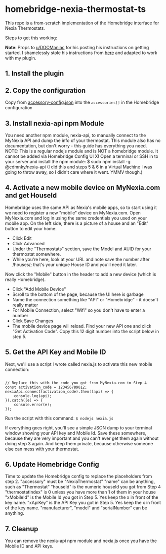 # homebridge-nexia-thermostat-ts

This repo is a from-scratch implementation of the Homebridge interface for Nexia Thermostats.

Steps to get this working:

**Note**: Props to [u/DOOManiac](https://www.reddit.com/user/DOOManiac/) for his posting his instructions on getting started. I shamelessly stole his instructions from [here](https://www.reddit.com/r/homebridge/comments/ecp58p/howto_connect_nexia_thermostat_to_homebridge/) and adapted to work with my plugin.

## 1. Install the plugin
## 2. Copy the configuration
Copy from [accessory-config.json](accessory-config.json) into the ```accessories[]``` in the Homebridge configuration
## 3. Install nexia-api npm Module
You need another npm module, nexia-api, to manually connect to the MyNexia API and dump the info of your thermostat. This module also has no documentation, but don't worry - this guide has everything you need. NOTE: This is a regular nodejs module and is NOT a homebridge module. It cannot be added via Homebridge Config UI X!
Open a terminal or SSH in to your server and install the npm module:
$ sudo npm install -g @cdmnky/nexia-api
(I did this and steps 5 & 6 in a Virtual Machine I was going to throw away, so I didn't care where it went. YMMV though.)
## 4. Activate a new mobile device on MyNexia.com and get HouseId
Homebridge uses the same API as Nexia's mobile apps, so to start using it we need to register a new "mobile" device on MyNexia.com. Open MyNexia.com and log in using the same credentials you used on your mobile app.
On the left side, there is a picture of a house and an "Edit" button to edit your home.
- Click Edit
- Click Advanced
- Under the "Thermostats" section, save the Model and AUID for your thermostat somewhere.
- While you're here, look at your URL and note save the number after /houses/; that's your unique House ID and you'll need it later.

Now click the "Mobile" button in the header to add a new device (which is really Homebridge).
- Click "Add Mobile Device"
- Scroll to the bottom of the page, because the UI here is garbage
- Name the connection something like "API" or "Homebridge" - it doesn't really matter
- For Mobile Connection, select "Wifi" so you don't have to enter a number
- Click Save Changes
- The mobile device page will reload. Find your new API one and click "Get Activation Code". Copy this 12 digit number into the script below in step 5.

## 5. Get the API Key and Mobile ID
Next, we'll use a script I wrote called nexia.js to activate this new mobile connection:
```const nexiaApi = require('@cdmnky/nexia-api');

// Replace this with the code you got from MyNexia.com in Step 4
const activation_code = 123456789012;
nexiaApi.connect(activation_code).then((api) => {
    console.log(api);
}).catch((e) => {
    console.error(e);
});
```

Run the script with this command:
```$ nodejs nexia.js```

If everything goes right, you'll see a simple JSON dump to your terminal window showing your API key and Mobile Id. Save these somewhere, because they are very important and you can't ever get them again without doing step 3 again. And keep them private, because otherwise someone else can mess with your thermostat.

## 6. Update Homebridge Config
Time to update the Homebridge config to replace the placeholders from step 2.
"accessory" must be "NexiaThermostat"
"name" can be anything, such as "Thermostat"
"houseId" is the numeric houseId you got from Step 4
"thermostatIndex" is 0 unless you have more than 1 of them in your house
"xMobileId" is the Mobile Id you got in Step 5. Yes keep the x in front of the key name.
"xApiKey" is the API Key you got in Step 5. Yes keep the x in front of the key name.
"manufacturer", "model" and "serialNumber" can be anything.

## 7. Cleanup
You can remove the nexia-api npm module and nexia.js once you have the Mobile ID and API keys.


